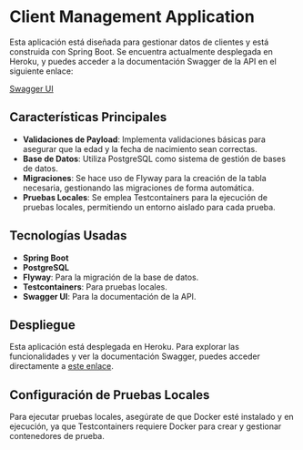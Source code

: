 # Client Management Application

Esta aplicación está diseñada para gestionar datos de clientes y está construida con Spring Boot. Se encuentra actualmente desplegada en Heroku, y puedes acceder a la documentación Swagger de la API en el siguiente enlace:

[Swagger UI](https://appclientmanagement-3f623fe32462.herokuapp.com/swagger-ui/index.html#/client-controller/kpi)

## Características Principales

- **Validaciones de Payload**: Implementa validaciones básicas para asegurar que la edad y la fecha de nacimiento sean correctas.
- **Base de Datos**: Utiliza PostgreSQL como sistema de gestión de bases de datos.
- **Migraciones**: Se hace uso de Flyway para la creación de la tabla necesaria, gestionando las migraciones de forma automática.
- **Pruebas Locales**: Se emplea Testcontainers para la ejecución de pruebas locales, permitiendo un entorno aislado para cada prueba.

## Tecnologías Usadas

- **Spring Boot**
- **PostgreSQL**
- **Flyway**: Para la migración de la base de datos.
- **Testcontainers**: Para pruebas locales.
- **Swagger UI**: Para la documentación de la API.

## Despliegue

Esta aplicación está desplegada en Heroku. Para explorar las funcionalidades y ver la documentación Swagger, puedes acceder directamente a [este enlace](https://appclientmanagement-3f623fe32462.herokuapp.com/swagger-ui/index.html#/client-controller/kpi).

## Configuración de Pruebas Locales

Para ejecutar pruebas locales, asegúrate de que Docker esté instalado y en ejecución, ya que Testcontainers requiere Docker para crear y gestionar contenedores de prueba.
